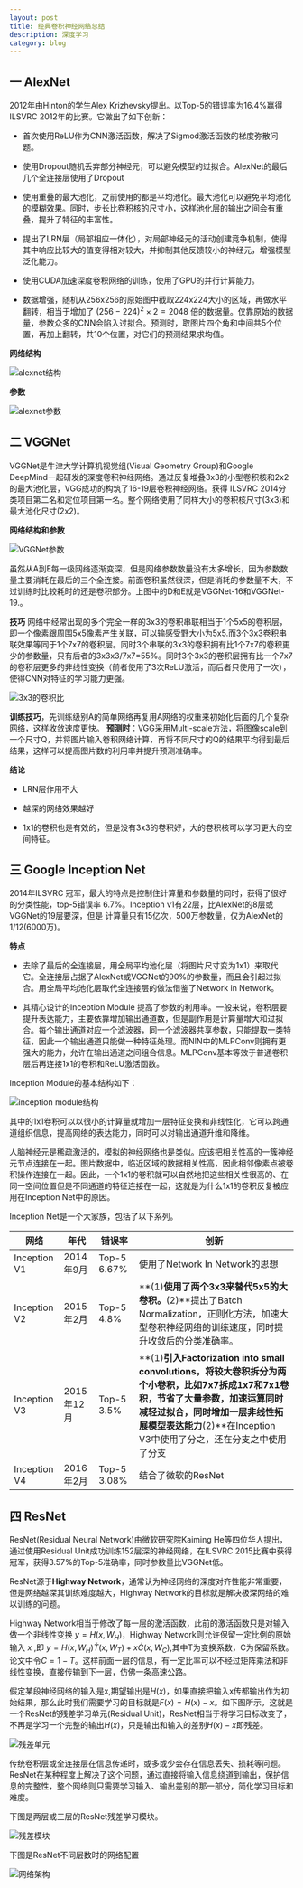 ```yaml
---
layout: post
title: 经典卷积神经网络总结
description: 深度学习
category: blog
---
```


## 一  AlexNet

2012年由Hinton的学生Alex Krizhevsky提出。以Top-5的错误率为16.4%赢得ILSVRC 2012年的比赛。它做出了如下创新：

+ 首次使用ReLU作为CNN激活函数，解决了Sigmod激活函数的梯度弥散问题。

+ 使用Dropout随机丢弃部分神经元，可以避免模型的过拟合。AlexNet的最后几个全连接层使用了Dropout

+ 使用重叠的最大池化，之前使用的都是平均池化。最大池化可以避免平均池化的模糊效果。同时，步长比卷积核的尺寸小，这样池化层的输出之间会有重叠，提升了特征的丰富性。

+ 提出了LRN层（局部相应一体化），对局部神经元的活动创建竞争机制，使得其中响应比较大的值变得相对较大，并抑制其他反馈较小的神经元，增强模型泛化能力。

+ 使用CUDA加速深度卷积网络的训练，使用了GPU的并行计算能力。

+ 数据增强，随机从256x256的原始图中截取224x224大小的区域，再做水平翻转，相当于增加了 $(256-224)^2\times 2=2048$ 倍的数据量。仅靠原始的数据量，参数众多的CNN会陷入过拟合。预测时，取图片四个角和中间共5个位置，再加上翻转，共10个位置，对它们的预测结果求均值。


**网络结构**

![alexnet结构](/images/blog/AlexNet_struct.jpg)

 

**参数**


 
![alexnet参数](/images/blog/alexnet-params.jpg)

## 二  VGGNet

VGGNet是牛津大学计算机视觉组(Visual Geometry Group)和Google DeepMind一起研发的深度卷积神经网络。通过反复堆叠3x3的小型卷积核和2x2的最大池化层，VGG成功的构筑了16-19层卷积神经网络。获得 ILSVRC 2014分类项目第二名和定位项目第一名。整个网络使用了同样大小的卷积核尺寸(3x3)和最大池化尺寸(2x2)。

**网络结构和参数**

![VGGNet参数](/images/blog/VGGNet.png)



虽然从A到E每一级网络逐渐变深，但是网络参数数量没有太多增长，因为参数数量主要消耗在最后的三个全连接。前面卷积虽然很深，但是消耗的参数量不大，不过训练时比较耗时的还是卷积部分。上图中的D和E就是VGGNet-16和VGGNet-19.。

**技巧**
 网络中经常出现的多个完全一样的3x3的卷积串联相当于1个5x5的卷积层，即一个像素跟周围5x5像素产生关联，可以输感受野大小为5x5.而3个3x3卷积串联效果等同于1个7x7的卷积层。同时3个串联的3x3的卷积拥有比1个7x7的卷积更少的参数量，只有后者的3x3x3/7x7=55%。同时3个3x3的卷积层拥有比一个7x7的卷积层更多的非线性变换（前者使用了3次ReLU激活，而后者只使用了一次），使得CNN对特征的学习能力更强。

![3x3的卷积比](/images/blog/vgg_3x3.jpg)


 
**训练技巧**，先训练级别A的简单网络再复用A网络的权重来初始化后面的几个复杂网络，这样收敛速度更快。
**预测时**：VGG采用Multi-scale方法，将图像scale到一个尺寸Q，并将图片输入卷积网络计算，再将不同尺寸的Q的结果平均得到最后结果，这样可以提高图片数的利用率并提升预测准确率。

**结论**

+ LRN层作用不大

+ 越深的网络效果越好

+ 1x1的卷积也是有效的，但是没有3x3的卷积好，大的卷积核可以学习更大的空间特征。


##  三 Google Inception Net

2014年ILSVRC 冠军，最大的特点是控制住计算量和参数量的同时，获得了很好的分类性能，top-5错误率 6.7%。Inception v1有22层，比AlexNet的8层或VGGNet的19层要深，但是 计算量只有15亿次，500万参数量，仅为AlexNet的1/12(6000万)。

**特点**

+ 去除了最后的全连接层，用全局平均池化层（将图片尺寸变为1x1）来取代它。全连接层占据了AlexNet或VGGNet的90%的参数量，而且会引起过拟合。用全局平均池化层取代全连接层的做法借鉴了Network in Network。

+ 其精心设计的Inception Module 提高了参数的利用率。一般来说，卷积层要提升表达能力，主要依靠增加输出通道数，但是副作用是计算量增大和过拟合。每个输出通道对应一个滤波器，同一个滤波器共享参数，只能提取一类特征，因此一个输出通道只能做一种特征处理。而NIN中的MLPConv则拥有更强大的能力，允许在输出通道之间组合信息。MLPConv基本等效于普通卷积层后再连接1x1的卷积和ReLU激活函数。


Inception Module的基本结构如下：

![inception module结构](/images/blog/inception_module.jpg)


 其中的1x1卷积可以以很小的计算量就增加一层特征变换和非线性化，它可以跨通道组织信息，提高网络的表达能力，同时可以对输出通道升维和降维。

人脑神经元是稀疏激活的，模拟的神经网络也是类似。应该把相关性高的一簇神经元节点连接在一起。图片数据中，临近区域的数据相关性高，因此相邻像素点被卷积操作连接在一起。因此，一个1x1的卷积就可以自然地把这些相关性很高的、在同一空间位置但是不同通道的特征连接在一起，这就是为什么1x1的卷积反复被应用在Inception Net中的原因。


Inception Net是一个大家族，包括了以下系列。

|网络|年代|错误率|创新|
|---|---|---|---|
|Inception V1|2014年9月| Top-5 6.67%|使用了Network In Network的思想|
|Inception V2|2015年2月|Top-5 4.8%|**(1)**使用了两个3x3来替代5x5的大卷积。**(2)**提出了Batch Normalization，正则化方法，加速大型卷积神经网络的训练速度，同时提升收敛后的分类准确率。|
|Inception V3|2015年12月|Top-5 3.5%|**(1)**引入Factorization into small convolutions，将较大卷积拆分为两个小卷积，比如7x7拆成1x7和7x1卷积，节省了大量参数，加速运算同时减轻过拟合，同时增加一层非线性拓展模型表达能力**(2)**在Inception V3中使用了分之，还在分支之中使用了分支|
|Inception V4|2016年2月|Top-5 3.08%|结合了微软的ResNet|

##  四  ResNet

ResNet(Residual Neural Network)由微软研究院Kaiming He等四位华人提出，通过使用Residual Unit成功训练152层深的神经网络，在ILSVRC 2015比赛中获得冠军，获得3.57%的Top-5准确率，同时参数量比VGGNet低。

ResNet源于**Highway Network**，通常认为神经网络的深度对齐性能非常重要，但是网络越深其训练难度越大，Highway Network的目标就是解决极深网络的难以训练的问题。


Highway Network相当于修改了每一层的激活函数，此前的激活函数只是对输入做一个非线性变换 $y=H(x,W_H)$，Highway Network则允许保留一定比例的原始输入 $x$ ,即 $y=H(x,W_H)\dot T(x,W_T)+x\dot C(x,W_C)$,其中T为变换系数，C为保留系数。论文中令$C=1-T$。这样前面一层的信息，有一定比率可以不经过矩阵乘法和非线性变换，直接传输到下一层，仿佛一条高速公路。

假定某段神经网络的输入是x,期望输出是$H(x)$，如果直接把输入x传都输出作为初始结果，那么此时我们需要学习的目标就是$F(x)=H(x)-x$。如下图所示，这就是一个ResNet的残差学习单元(Residual Unit)，ResNet相当于将学习目标改变了，不再是学习一个完整的输出$H(x)$，只是输出和输入的差别$H(x)-x$即残差。

![残差单元](/images/blog/Residual_Unit.png)


 
传统卷积层或全连接层在信息传递时，或多或少会存在信息丢失、损耗等问题。ResNet在某种程度上解决了这个问题，通过直接将输入信息绕道到输出，保护信息的完整性，整个网络则只需要学习输入、输出差别的那一部分，简化学习目标和难度。

下图是两层或三层的ResNet残差学习模块。

![残差模块](/images/blog/resnet_block.jpg)

下图是ResNet不同层数时的网络配置

![网络架构](/images/blog/resnet_architecture.png)


 

